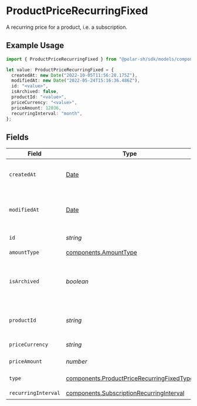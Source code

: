 # ProductPriceRecurringFixed

A recurring price for a product, i.e. a subscription.

## Example Usage

```typescript
import { ProductPriceRecurringFixed } from "@polar-sh/sdk/models/components";

let value: ProductPriceRecurringFixed = {
  createdAt: new Date("2022-10-05T11:56:28.175Z"),
  modifiedAt: new Date("2022-05-24T15:16:36.486Z"),
  id: "<value>",
  isArchived: false,
  productId: "<value>",
  priceCurrency: "<value>",
  priceAmount: 12036,
  recurringInterval: "month",
};
```

## Fields

| Field                                                                                                  | Type                                                                                                   | Required                                                                                               | Description                                                                                            |
| ------------------------------------------------------------------------------------------------------ | ------------------------------------------------------------------------------------------------------ | ------------------------------------------------------------------------------------------------------ | ------------------------------------------------------------------------------------------------------ |
| `createdAt`                                                                                            | [Date](https://developer.mozilla.org/en-US/docs/Web/JavaScript/Reference/Global_Objects/Date)          | :heavy_check_mark:                                                                                     | Creation timestamp of the object.                                                                      |
| `modifiedAt`                                                                                           | [Date](https://developer.mozilla.org/en-US/docs/Web/JavaScript/Reference/Global_Objects/Date)          | :heavy_check_mark:                                                                                     | Last modification timestamp of the object.                                                             |
| `id`                                                                                                   | *string*                                                                                               | :heavy_check_mark:                                                                                     | The ID of the price.                                                                                   |
| `amountType`                                                                                           | [components.AmountType](../../models/components/amounttype.md)                                         | :heavy_check_mark:                                                                                     | N/A                                                                                                    |
| `isArchived`                                                                                           | *boolean*                                                                                              | :heavy_check_mark:                                                                                     | Whether the price is archived and no longer available.                                                 |
| `productId`                                                                                            | *string*                                                                                               | :heavy_check_mark:                                                                                     | The ID of the product owning the price.                                                                |
| `priceCurrency`                                                                                        | *string*                                                                                               | :heavy_check_mark:                                                                                     | The currency.                                                                                          |
| `priceAmount`                                                                                          | *number*                                                                                               | :heavy_check_mark:                                                                                     | The price in cents.                                                                                    |
| `type`                                                                                                 | [components.ProductPriceRecurringFixedType](../../models/components/productpricerecurringfixedtype.md) | :heavy_check_mark:                                                                                     | The type of the price.                                                                                 |
| `recurringInterval`                                                                                    | [components.SubscriptionRecurringInterval](../../models/components/subscriptionrecurringinterval.md)   | :heavy_check_mark:                                                                                     | N/A                                                                                                    |